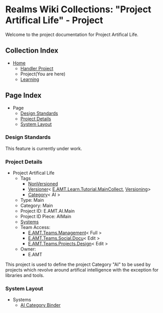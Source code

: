 [Page]:https://github.com/Ancient-Majik-Tech/Learn.Tutorial.MainCollect/blob/main/MainProjects/AI/ProjectHome.md

[Page Proj Parent]:https://github.com/Ancient-Majik-Tech/Learn.Tutorial.MainCollect/blob/main/Project/ProjectHome.md
[Page Home]:https://github.com/Ancient-Majik-Tech/Learn.Tutorial.MainCollect/blob/main/README.md
[Page Learn Home]:https://github.com/Ancient-Majik-Tech/Learn.Tutorial.MainCollect/blob/main/Learn/LearnHome.md

[Sec Standards]:https://github.com/Ancient-Majik-Tech/Learn.Tutorial.MainCollect/blob/main/MainProjects/AI/ProjectHome.md#design-standards
[Sec Details]:https://github.com/Ancient-Majik-Tech/Learn.Tutorial.MainCollect/blob/main/MainProjects/AI/ProjectHome.md#project-details
[Sec Layout]:https://github.com/Ancient-Majik-Tech/Learn.Tutorial.MainCollect/blob/main/MainProjects/AI/ProjectHome.md#system-layout

[Proj Parent]:https://github.com/Ancient-Majik-Tech/Learn.Tutorial.MainCollect/blob/main/Project/ProjectHome.md
[Proj Parent Versions]:https://github.com/Ancient-Majik-Tech/Learn.Tutorial.MainCollect/blob/main/Changes/ChangesHome.md

[Tag Proj NonVer]:https://github.com/Ancient-Majik-Tech/Learn.Tutorial.Collections/blob/main/Project/Extends/ProjectUpdateInWorks.md
[Tag Proj Versioner]:https://github.com/Ancient-Majik-Tech/Learn.Tutorial.Collections/blob/main/Project/Extends/ProjectUpdateInWorks.md
[Tag Proj Category]:https://github.com/Ancient-Majik-Tech/Learn.Tutorial.Collections/blob/main/Project/Extends/ProjectUpdateInWorks.md

[Sys AIBind]:https://github.com/Ancient-Majik-Tech/Learn.Tutorial.MainCollect/blob/main/MainProjects/AI/Systems/AIBindSys.md

[Team Management]:https://github.com/Ancient-Majik-Tech/Learn.Tutorial.Collections/blob/main/Project/Extends/ProjectUpdateInWorks.md
[Team Social Docu]:https://github.com/Ancient-Majik-Tech/Learn.Tutorial.Collections/blob/main/Project/Extends/ProjectUpdateInWorks.md
[Team Proj Design]:https://github.com/Ancient-Majik-Tech/Learn.Tutorial.Collections/blob/main/Project/Extends/ProjectUpdateInWorks.md

# Realms Wiki Collections: "Project Artifical Life" - Project

Welcome to the project documentation for Project Artifical Life.


## Collection Index

- [Home][Page Home] 
	- [Handler Project][Page Proj Parent]
	- Project(You are here)
	- [Learning][Page Learn Home]

## Page Index

- Page
	- [Design Standards][Sec Standards]
	- [Project Details][Sec Details]
	- [System Layout][Sec Layout]

### Design Standards

This feature is currently under work.

### Project Details

- Project Artifical Life
	- Tags
		- [NonVersioned][Tag Proj NonVer]
		- [Versioner][Tag Proj Versioner]< [E.AMT.Learn.Tutorial.MainCollect][Proj Parent], [Versioning][Proj Parent Versions]>
		- [Category][Tag Proj Category]< AI >
	- Type: Main
	- Category: Main
	- Project ID: E.AMT.AI.Main
	- Project ID Piece: AIMain
	- [Systems][Sec Layout]
	- Team Access:
		- [E.AMT.Teams.Management][Team Management]< Full > 
		- [E.AMT.Teams.Social.Docu][Team Social Docu]< Edit >
		- [E.AMT.Teams.Projects.Design][Team Proj Design]< Edit > 
	- Owner:
		- E.AMT

This project is used to define the project Category "AI" to be used by projects which revolve around artifical intelligence with the exception for libraries and tools. 

### System Layout

- Systems
	- [AI Category Binder][Sys AIBind]

